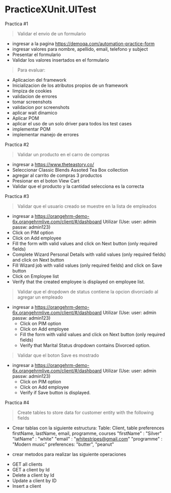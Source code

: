 # PracticeXUnit.UITest
Practica #1

> Validar el envio de un formulario
* ingresar a la pagina https://demoqa.com/automation-practice-form
* ingresar valores para nombre, apellido, email, telefono y subject
* Presentar el formulario
* Validar los valores insertados en el formulario
> Para evaluar:
- Aplicacion del framework
- Inicializacion de los atributos propios de un framework
- limpiza de cookies
- validacion de errores
- tomar screenshots
- validacion por screenshots
- aplicar wait dinamico
- Aplicar POM
- aplicar el uso de un solo driver para todos los test cases
- implementar POM
- implementar manejo de errores

Practica #2
> Validar un producto en el carro de compras
- ingresar a https://www.theteastory.co/
- Seleccionar Classic Blends Assoted Tea Box collection
- agregar al carrito de compras 3 productos
- Presionar en el boton View Cart
- Validar que el producto y la cantidad selecciona es la correcta

Practica #3
> Validar que el usuario creado se muestre en la lista de empleados
  * ingresar a https://orangehrm-demo-6x.orangehrmlive.com/client/#/dashboard Utilizar (Use: user: admin passw: admin123)
  * Click on PIM option
  * Click on Add employee
  * Fill the form with valid values and click on Next button (only required fields)
  * Complete Wizard Personal Details with valid values (only required fields) and click on Next button
  * Fill Wizard job with valid values (only required fields) and click on Save button
  * Click on Employee list
  * Verify that the created employee is displayed on employee list.

> Validar que el dropdown de status contiene la opcion divorciado al agregar un empleado
* ingresar a https://orangehrm-demo-6x.orangehrmlive.com/client/#/dashboard Utilizar (Use: user: admin passw: admin123)
  * Click on PIM option
  * Click on Add employee
  * Fill the form with valid values and click on Next button (only required fields)
  * Verify that Marital Status dropdown contains Divorced option.
	
> Validar que el boton Save es mostrado
* ingresar a https://orangehrm-demo-6x.orangehrmlive.com/client/#/dashboard Utilizar (Use: user: admin passw: admin123)
  * Click on PIM option
  * Click on Add employee
  * Verify if Save button is displayed.
  
Practica #4
> Create tables to store data for customer entity with the following fields
* Crear tablas con la siguiente estructura:
Table: Client,  table preferences
firstName, lastName, email, programme, courses
"firstName" : "Silver"
"latName" : "white"
"email" : "whitestripes@gmail.com"
"programme" : "Modern music"
preferences: "butter", "peanut"

* crear metodos para realizar las siguiente operaciones
- GET all clients
- GET a client by Id
- Delete a client by Id
- Update a client by ID
- Insert a client

